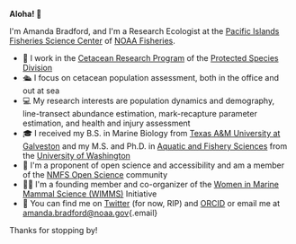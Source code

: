 **Aloha! 👋**

I'm Amanda Bradford, and I'm a Research Ecologist at the [Pacific Islands Fisheries Science Center](https://www.fisheries.noaa.gov/about/pacific-islands-fisheries-science-center) of [NOAA Fisheries](https://www.fisheries.noaa.gov/).

-   🐬 I work in the [Cetacean Research Program](https://www.fisheries.noaa.gov/pacific-islands/science-data/whale-and-dolphin-surveys-pacific-islands) of the [Protected Species Division](https://www.fisheries.noaa.gov/pacific-islands/science-data/providing-science-protect-marine-species)
-   🛳️ I focus on cetacean population assessment, both in the office and out at sea
-   💻 My research interests are population dynamics and demography, line-transect abundance estimation, mark-recapture parameter estimation, and health and injury assessment
-   🎓 I received my B.S. in Marine Biology from [Texas A&M University at Galveston](https://www.tamug.edu/) and my M.S. and Ph.D. in [Aquatic and Fishery Sciences](https://fish.uw.edu/) from the [University of Washington](http://www.washington.edu/)
-   🚀 I'm a proponent of open science and accessibility and am a member of the [NMFS Open Science](https://nmfs-opensci.github.io/) community
-   🙋‍♀️ I'm a founding member and co-organizer of the [Women in Marine Mammal Science (WIMMS)](https://wimms.weebly.com/) Initiative
-   👀 You can find me on [Twitter](https://twitter.com/amandalbradford) (for now, RIP) and [ORCID](https://orcid.org/0000-0002-3236-834X) or email me at [amanda.bradford\@noaa.gov](mailto:amanda.bradford@noaa.gov){.email}

Thanks for stopping by!
